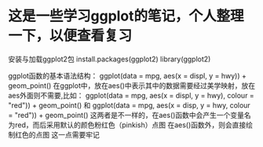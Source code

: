 # 这是一些学习ggplot的笔记，个人整理一下，以便查看复习  
安装与加载ggplot2包
install.packages(ggplot2)
library(ggplot2)

ggplot函数的基本语法结构：
ggplot(data = mpg, aes(x = displ, y = hwy)) +
  geom_point()
在ggplot中，放在aes()中表示其中的数据需要经过美学映射，放在aes外面则不需要,比如：
ggplot(data = mpg, aes(x = displ, y = hwy), colour = "red")) +
  geom_point()
和
ggplot(data = mpg, aes(x = disp, y = hwy, colour = "red")) + 
  geom_point()
这两者是不一样的，在aes()函数中会产生一个变量名为red，而后采用默认的颜色粉红色（pinkish）点图
在aes()函数外，则会直接绘制红色的点图
这一点需要牢记










